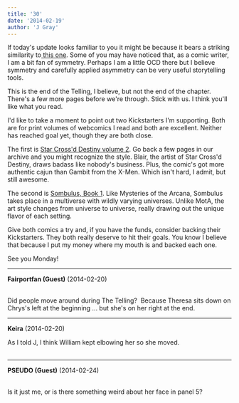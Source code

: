 ```yaml
---
title: '30'
date: '2014-02-19'
author: 'J Gray'
---
```


<p>If today's update looks familiar to you it might be because it bears a striking similarity to<a href="http://mysteriesofthearcana.com/comics/398/" target="_blank"> this one</a>. Some of you may have noticed that, as a comic writer, I am a bit fan of symmetry. Perhaps I am a little OCD there but I believe symmetry and carefully applied asymmetry can be very useful storytelling tools.</p><p>This is the end of the Telling, I believe, but not the end of the chapter. There's a few more pages before we're through. Stick with us. I think you'll like what you read.</p><p>I'd like to take a moment to point out two Kickstarters I'm supporting. Both are for print volumes of webcomics I read and both are excellent. Neither has reached goal yet, though they are both close.</p><p>The first is <a href="https://www.kickstarter.com/projects/absinthejunk/star-crossd-destiny-volume-2-printing" target="_blank">Star Cross'd Destiny volume 2</a>. Go back a few pages in our archive and you might recognize the style. Blair, the artist of Star Cross'd Destiny, draws badass like nobody's business. Plus, the comic's got more authentic cajun than Gambit from the X-Men. Which isn't hard, I admit, but still awesome.</p><p>The second is <a href="https://www.kickstarter.com/projects/delphina/sombulus-book-1-a-fantasy-adventure-comic" target="_blank">Sombulus, Book 1</a>. Like Mysteries of the Arcana, Sombulus takes place in a multiverse with wildly varying universes. Unlike MotA, the art style changes from universe to universe, really drawing out the unique flavor of each setting. </p><p>Give both comics a try and, if you have the funds, consider backing their Kickstarters. They both really deserve to hit their goals. You know I believe that because I put my money where my mouth is and backed each one.</p><p>See you Monday!</p>

---
**Fairportfan (Guest)** (2014-02-20)

<br> Did people move around during The Telling? &nbsp;Because Theresa sits down on Chrys's left at the beginning ... but she's on her right at the end.

---
**Keira** (2014-02-20)

As I told J, I think William kept elbowing her so she moved.<br><br>

---
**PSEUDO (Guest)** (2014-02-24)

<br> Is it just me, or is there something weird about her face in panel 5?<br>

